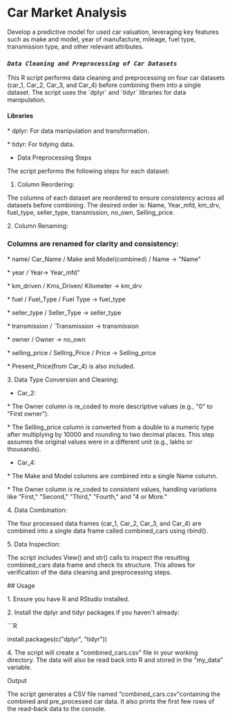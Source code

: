 # Car Market Analysis

Develop a predictive model for used car valuation, leveraging key features such as make and model, year of manufacture, mileage, fuel type, transmission type, and other relevant attributes.

### ***`Data Cleaning and Preprocessing of Car Datasets`***

This R script performs data cleaning and preprocessing on four car datasets (car_1, Car_2, Car_3, and Car_4) before combining them into a single dataset. The script uses the \`dplyr\` and \`tidyr\` libraries for data manipulation.

#### Libraries

\* dplyr: For data manipulation and transformation.

\* tidyr: For tidying data.

-   Data Preprocessing Steps

The script performs the following steps for each dataset:

1.  Column Reordering:

The columns of each dataset are reordered to ensure consistency across all datasets before combining. The desired order is: Name, Year_mfd, km_drv, fuel_type, seller_type, transmission, no_own, Selling_price.

2\. Column Renaming:

### Columns are renamed for clarity and consistency:

\* name/ Car_Name / Make and Model(combined) / Name -\> "Name"

\* year / Year-\> Year_mfd"

\* km_driven / Kms_Driven/ Kilometer -\> km_drv

\* fuel / Fuel_Type / Fuel Type -\> fuel_type

\* seller_type / Seller_Type -\> seller_type

\* transmission / \`Transmission -\> transmission

\* owner / Owner -\> no_own

\* selling_price / Selling_Price / Price -\> Selling_price

\* Present_Price(from Car_4) is also included.

3\. Data Type Conversion and Cleaning:

-   Car_2:

\* The Owner column is re_coded to more descriptive values (e.g., "0" to "First owner").

\* The Selling_price column is converted from a double to a numeric type after multiplying by 10000 and rounding to two decimal places. This step assumes the original values were in a different unit (e.g., lakhs or thousands).

-   Car_4:

\* The Make and Model columns are combined into a single Name column.

\* The Owner column is re_coded to consistent values, handling variations like "First," "Second," "Third," "Fourth," and "4 or More."

4\. Data Combination:

The four processed data frames (car_1, Car_2, Car_3, and Car_4) are combined into a single data frame called combined_cars using rbind().

5\. Data Inspection:

The script includes View() and str() calls to inspect the resulting combined_cars data frame and check its structure. This allows for verification of the data cleaning and preprocessing steps.

\## Usage

1\. Ensure you have R and RStudio installed.

2\. Install the dplyr and tidyr packages if you haven't already:

\`\`\`R

install.packages(c("dplyr", "tidyr"))

4\. The script will create a "combined_cars.csv" file in your working directory. The data will also be read back into R and stored in the "my_data" variable.

Output

The script generates a CSV file named "combined_cars.csv"containing the combined and pre_processed car data. It also prints the first few rows of the read-back data to the console.
